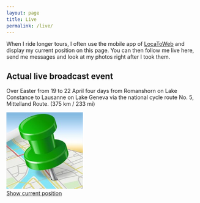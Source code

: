 ```yaml
---
layout: page
title: Live
permalink: /live/
---
```


When I ride longer tours, I often use the mobile app of [LocaToWeb](https://locatoweb.com/user/mcpringle) and display my current position on this page. You can then follow me live here, send me messages and look at my photos right after I took them.

## Actual live broadcast event

Over Easter from 19 to 22 April four days from Romanshorn on Lake Constance to Lausanne on Lake Geneva via the national cycle route No. 5, Mittelland Route. (375 km / 233 mi)

[![dada](images/locatoweb.jpg)  
Show current position](https://locatoweb.com/map/single/0716172140)

